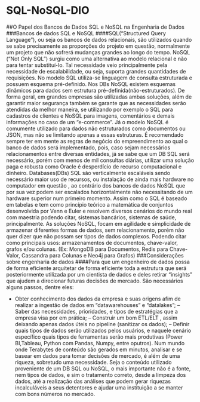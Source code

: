 # SQL-NoSQL-DIO
##O Papel dos Bancos de Dados SQL e NoSQL na Engenharia de Dados
###Bancos de dados SQL e NoSQL
####SQL(“Structured Query Language”), ou seja os bancos de dados relacionais, são utilizados quando se sabe precisamente as proporções do projeto em questão, normalmente um projeto que não sofrerá mudanças grandes ao longo do tempo.
  NoSQL (“Not Only SQL”)  surgiu como uma alternativa ao modelo relacional e não para tentar substituí-lo. Tal necessidade veio principalmente pela necessidade de escalabilidade, ou seja, suporta  grandes quantidades de requisições.
  No modelo SQL utiliza-se linguagem de consulta estruturada e possuem esquema pré-definido. Nos DBs NoSQL existem esquemas dinâmicos para dados sem estrutura pré-definida(não-estruturados).
  De forma geral, em grandes empresas são utilizadas ambas soluções, além de garantir maior segurança também se garante que as necessidades serão atendidas da melhor maneira, se utilizando por exemplo o SQL para cadastros de clientes e NoSQL para imagens, comentários e demais informações no caso de um “e-commerce”.
  Já o modelo NoSQL é comumente utilizado para dados não estruturados como documentos ou JSON, mas não se limitando apenas a essas estruturas.
  É recomendado sempre ter em mente as regras de negócio do empreendimento ao qual o banco de dados será implementado, pois, caso sejam necessários relacionamentos entre diversas entidades, já se sabe que um DB SQL será necessário, porém com menos de mil consultas diárias, utilizar uma solução paga e robusta como Oracle é desperdício de recurso computacional e dinheiro.
  Databases(DBs) SQL são verticalmente escaláveis sendo necessário maior uso de recursos, ou instalação de ainda mais  hardware no computador em questão , ao contrário dos bancos de dados NoSQL  que por sua vez podem ser escalados ​​horizontalmente não necessitando de um hardware superior num primeiro momento.
  Assim como o SQL é baseado em tabelas e tem como princípio teórico a matemática de conjuntos desenvolvida por Venn e Euler e resolvem diversos cenários do mundo real com  maestria podendo citar, sistemas bancários, sistemas de saúde, principalmente.
  As soluções NoSQL, focam em agilidade e simplicidade de armazenar diferentes formas de dados, sem relacionamento, porém não quer dizer que não possam ser tipos de dados complexos. 
  Podendo citar como principais usos: armazenamentos de documentos, chave-valor, grafos e/ou colunas. (Ex: MongoDB para Documentos, Redis para Chave-Valor, Cassandra para Colunas e Neo4j para Grafos)
###Considerações sobre engenharia de dados
####Para que um engenheiro de dados possa de forma eficiente arquitetar de forma eficiente toda a estrutura que será posteriormente utilizada por um cientista de dados e deles retirar “insights” que ajudem a direcionar futuras decisões de mercado. São necessários alguns passos, dentre eles:
 - Obter conhecimento dos dados da empresa e suas origens afim de realizar a ingestão de dados em “datawarehouses” e “datalakes”;
 – Saber das necessidades, prioridades, e tipos de estratégias que a empresa visa por em prática;
 – Construir um bom ETL/ELT , assim deixando apenas dados úteis no pipeline (sanitizar os dados);
 – Definir quais tipos de dados serão utilizados pelos usuários, e naquele cenário específico quais tipos de ferramentas serão mais produtivas (Power BI,Tableau, Python com Pandas, Numpy, entre oputros).
  Num mundo onde Terabytes de conteúdo são gerados em minutos, analisar e se basear em dados para tomar decisões de mercado, é além de uma riqueza, sobretudo uma necessidade.
  Seja o conteúdo utilizado proveniente de um DB SQL ou NoSQL, o mais importante não é a fonte, nem tipos de dados, e sim o tratamento correto, desde a limpeza dos dados, até a realização das análises que podem gerar riquezas incalculáveis a seus detentores e ajudar uma instituição a se manter com bons números no mercado.
